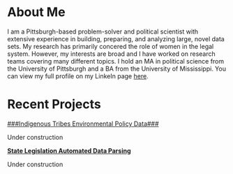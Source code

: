 # About Me
 I am a Pittsburgh-based problem-solver and political scientist with extensive experience in building, preparing, and analyzing large, novel data sets. My research has primarily concered the role of women in the legal system. However, my interests are broad and I have worked on research teams covering many different topics. I hold an MA in political science from the University of Pittsburgh and a BA from the University of Mississippi. You can view my full profile on my LinkeIn page [here](https://linkedin.com/in/michelle-wier-53643173).
 
 # Recent Projects
 
[###Indigenous Tribes Environmental Policy Data###](https://github.com/mlwier99/tribal_climate_actions)

Under construction

[**State Legislation Automated Data Parsing**](https://github.com/mlwier99/legislative_legiscanrr)

Under construction
